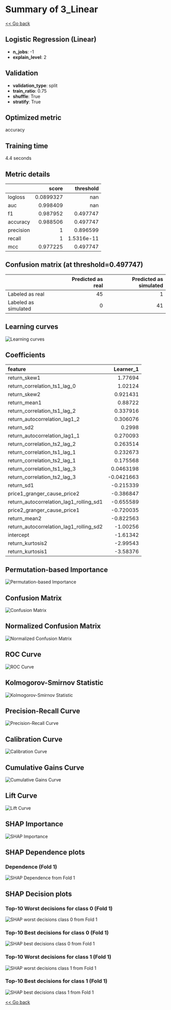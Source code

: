 # Summary of 3_Linear

[<< Go back](../README.md)


## Logistic Regression (Linear)
- **n_jobs**: -1
- **explain_level**: 2

## Validation
 - **validation_type**: split
 - **train_ratio**: 0.75
 - **shuffle**: True
 - **stratify**: True

## Optimized metric
accuracy

## Training time

4.4 seconds

## Metric details
|           |     score |    threshold |
|:----------|----------:|-------------:|
| logloss   | 0.0899327 | nan          |
| auc       | 0.998409  | nan          |
| f1        | 0.987952  |   0.497747   |
| accuracy  | 0.988506  |   0.497747   |
| precision | 1         |   0.896599   |
| recall    | 1         |   1.5316e-11 |
| mcc       | 0.977225  |   0.497747   |


## Confusion matrix (at threshold=0.497747)
|                      |   Predicted as real |   Predicted as simulated |
|:---------------------|--------------------:|-------------------------:|
| Labeled as real      |                  45 |                        1 |
| Labeled as simulated |                   0 |                       41 |

## Learning curves
![Learning curves](learning_curves.png)

## Coefficients
| feature                                 |   Learner_1 |
|:----------------------------------------|------------:|
| return_skew1                            |   1.77694   |
| return_correlation_ts1_lag_0            |   1.02124   |
| return_skew2                            |   0.921431  |
| return_mean1                            |   0.88722   |
| return_correlation_ts1_lag_2            |   0.337916  |
| return_autocorrelation_lag1_2           |   0.306076  |
| return_sd2                              |   0.2998    |
| return_autocorrelation_lag1_1           |   0.270093  |
| return_correlation_ts2_lag_2            |   0.263514  |
| return_correlation_ts1_lag_1            |   0.232673  |
| return_correlation_ts2_lag_1            |   0.175568  |
| return_correlation_ts1_lag_3            |   0.0463198 |
| return_correlation_ts2_lag_3            |  -0.0421663 |
| return_sd1                              |  -0.215339  |
| price1_granger_cause_price2             |  -0.386847  |
| return_autocorrelation_lag1_rolling_sd1 |  -0.655589  |
| price2_granger_cause_price1             |  -0.720035  |
| return_mean2                            |  -0.822563  |
| return_autocorrelation_lag1_rolling_sd2 |  -1.00256   |
| intercept                               |  -1.61342   |
| return_kurtosis2                        |  -2.99543   |
| return_kurtosis1                        |  -3.58376   |


## Permutation-based Importance
![Permutation-based Importance](permutation_importance.png)
## Confusion Matrix

![Confusion Matrix](confusion_matrix.png)


## Normalized Confusion Matrix

![Normalized Confusion Matrix](confusion_matrix_normalized.png)


## ROC Curve

![ROC Curve](roc_curve.png)


## Kolmogorov-Smirnov Statistic

![Kolmogorov-Smirnov Statistic](ks_statistic.png)


## Precision-Recall Curve

![Precision-Recall Curve](precision_recall_curve.png)


## Calibration Curve

![Calibration Curve](calibration_curve_curve.png)


## Cumulative Gains Curve

![Cumulative Gains Curve](cumulative_gains_curve.png)


## Lift Curve

![Lift Curve](lift_curve.png)



## SHAP Importance
![SHAP Importance](shap_importance.png)

## SHAP Dependence plots

### Dependence (Fold 1)
![SHAP Dependence from Fold 1](learner_fold_0_shap_dependence.png)

## SHAP Decision plots

### Top-10 Worst decisions for class 0 (Fold 1)
![SHAP worst decisions class 0 from Fold 1](learner_fold_0_shap_class_0_worst_decisions.png)
### Top-10 Best decisions for class 0 (Fold 1)
![SHAP best decisions class 0 from Fold 1](learner_fold_0_shap_class_0_best_decisions.png)
### Top-10 Worst decisions for class 1 (Fold 1)
![SHAP worst decisions class 1 from Fold 1](learner_fold_0_shap_class_1_worst_decisions.png)
### Top-10 Best decisions for class 1 (Fold 1)
![SHAP best decisions class 1 from Fold 1](learner_fold_0_shap_class_1_best_decisions.png)

[<< Go back](../README.md)
